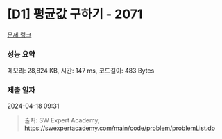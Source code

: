 # [D1] 평균값 구하기 - 2071 

[문제 링크](https://swexpertacademy.com/main/code/problem/problemDetail.do?contestProbId=AV5QRnJqA5cDFAUq) 

### 성능 요약

메모리: 28,824 KB, 시간: 147 ms, 코드길이: 483 Bytes

### 제출 일자

2024-04-18 09:31



> 출처: SW Expert Academy, https://swexpertacademy.com/main/code/problem/problemList.do